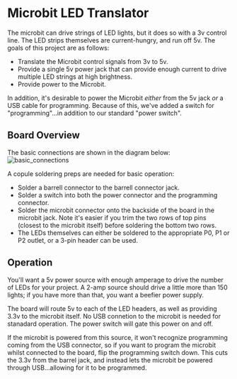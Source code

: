 # Microbit LED Translator

The microbit can drive strings of LED lights, but it does so with a 3v control line.  The LED strips themselves are current-hungry, and run off 5v.  The goals of this project are as follows:

* Translate the Microbit control signals from 3v to 5v.
* Provide a single 5v power jack that can provide enough current to drive multiple LED strings at high brightness.
* Provide power to the Microbit.


In addition, it's desirable to power the Microbit *either* from the 5v jack *or* a USB cable for programming.  Because of this, we've added a switch for "programming"...in addition to our standard "power switch".

## Board Overview

The basic connections are shown in the diagram below:
![basic_connections](https://github.com/gsalaman/microbit_led_translator/assets/43499190/6d60134f-ddb6-49f2-bba4-7fb4bb62e5ec)

A copule soldering preps are needed for basic operation:
* Solder a barrell connector to the barrell connector jack.
* Solder a switch into both the power connector and the programming connector.
* Solder the microbit connector onto the backside of the board in the microbit jack.  Note it's easier if you trim the two rows of top pins (closest to the microbit itself) before soldering the bottom two rows.
* The LEDs themselves can either be soldered to the appropriate P0, P1 or P2 outlet, or a 3-pin header can be used.

## Operation
You'll want a 5v power source with enough amperage to drive the number of LEDs for your project.  A 2-amp source should drive a little more than 150 lights; if you have more than that, you want a beefier power supply.

The board will route 5v to each of the LED headers, as well as providing 3.3v to the microbit itself.  No USB connetion to the microbit is needed for stanadard operation.  The power switch will gate this power on and off.

If the microbit is powered from this source, it won't recognize programming coming from the USB connector, so if you want to program the microbit whilst connected to the board, flip the programming switch down.  This cuts the 3.3v from the barrel jack, and instead lets the microbit be powered through USB...allowing for it to be programmed. 
